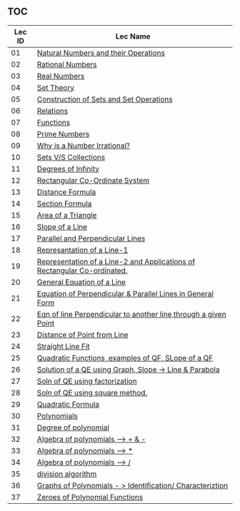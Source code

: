 TOC
---
|Lec ID| Lec Name|
| ---| --- |
| 01|[Natural Numbers and their Operations](notes.md#lec-01---natural-numbers-and-their-operations)|
| 02|[Rational Numbers](notes.md#lec-02---rational-numbers)|
| 03|[Real Numbers](notes.md#lec-03---real-numbers)|
| 04|[Set Theory](notes.md#lec-04---set-theory)|
| 05|[Construction of Sets and Set Operations](notes.md#lec-05---construction-of-sets-and-set-operations)|
| 06|[Relations](notes.md#lec-06---relations)|
| 07|[Functions](notes.md#lec-07---functions)|
| 08|[Prime Numbers](notes.md#lec-08---prime-numbers)|
| 09|[Why is a Number Irrational?](notes.md#lec-09---why-is-a-number-irrational?)|
| 10|[Sets V/S Collections](notes.md#lec-10---sets-v/s-collections)|
| 11|[Degrees of Infinity](notes.md#lec-11---degrees-of-infinity)|
| 12|[Rectangular Co-Ordinate System](notes.md#lec-12---rectangular-co-ordinate-system)|
| 13|[Distance Formula](notes.md#lec-13---distance-formula)|
| 14|[Section Formula](notes.md#lec-14---section-formula)|
| 15|[Area of a Triangle](notes.md#lec-15---area-of-a-triangle)|
| 16|[Slope of a Line](notes.md#lec-16---slope-of-a-line)|
| 17|[Parallel and Perpendicular Lines](notes.md#lec-17---parallel-and-perpendicular-lines)|
| 18|[Represantation of a Line-1](notes.md#lec-18---represantation-of-a-line-1)|
| 19|[Representation of a Line-2 and Applications of Rectangular Co-ordinated.](notes.md#lec-19---representation-of-a-line-2-and-applications-of-rectangular-co-ordinated.)|
| 20|[General Equation of a Line](notes.md#lec-20---general-equation-of-a-line)|
| 21|[Equation of Perpendicular & Parallel Lines in General Form](notes.md#lec-21---equation-of-perpendicular-&-parallel-lines-in-general-form)|
| 22|[Eqn of line Perpendicular to another line through a given Point](notes.md#lec-22---eqn-of-line-perpendicular-to-another-line-through-a-given-point)|
| 23|[Distance of Point from Line](notes.md#lec-23---distance-of-point-from-line)|
| 24|[Straight Line Fit](notes.md#lec-24---straight-line-fit)|
| 25|[Quadratic Functions ,examples of QF, SLope of a QF](notes.md#lec-25---quadratic-functions-,examples-of-qf,-slope-of-a-qf)|
| 26|[Solution of a QE using Graph, Slope -> Line & Parabola](notes.md#lec-26---solution-of-a-qe-using-graph,-slope-->-line-&-parabola)|
| 27|[Soln of QE using factorization](notes.md#lec-27---soln-of-qe-using-factorization)|
| 28|[Soln of QE using square method.](notes.md#lec-28---soln-of-qe-using-square-method.)|
| 29|[Quadratic Formula](notes.md#lec-29---quadratic-formula)|
| 30|[Polynomials](notes.md#lec-30---polynomials)|
| 31|[Degree of polynomial](notes.md#lec-31---degree-of-polynomial)|
| 32|[Algebra of polynomials --> + & -](notes.md#lec-32---algebra-of-polynomials--->-+-&--)|
| 33|[Algebra of polynomials --> *](notes.md#lec-33---algebra-of-polynomials--->-*)|
| 34|[Algebra of polynomials --> /](notes.md#lec-34---algebra-of-polynomials--->-/)|
| 35|[division algorithm](notes.md#lec-35---division-algorithm)|
| 36|[Graphs of Polynomials - > Identification/ Characteriztion](notes.md#lec-36---graphs-of-polynomials--->-identification/-characteriztion)|
| 37|[Zeroes of Polynomial Functions](notes.md#lec-37---zeroes-of-polynomial-functions)|
